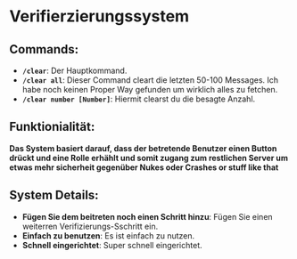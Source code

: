 # Verifierzierungssystem

## Commands:

- **`/clear`**: Der Hauptkommand.
- **`/clear all`**: Dieser Command cleart die letzten 50-100 Messages. Ich habe noch keinen Proper Way gefunden um wirklich alles zu fetchen.
- **`/clear number [Number]`**: Hiermit clearst du die besagte Anzahl.


## Funktionialität:

**Das System basiert darauf, dass der betretende Benutzer einen Button drückt und eine Rolle erhählt und somit zugang zum restlichen Server um etwas mehr sicherheit gegenüber Nukes oder Crashes or stuff like that**



## System Details:


- **Fügen Sie dem beitreten noch einen Schritt hinzu**: Fügen Sie einen weiterren Verifizierungs-Sschritt ein.
- **Einfach zu benutzen**: Es ist einfach zu nutzen.
- **Schnell eingerichtet**: Super schnell eingerichtet.
